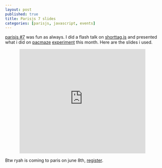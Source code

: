 ```yaml
---
layout: post
published: true
title: Parisjs 7 slides
categories: [parisjs, javascript, events]
---
```


[parisjs #7](http://parisjs.org) was fun as always. I did a flash talk
on [shorttag.js](https://github.com/jeromeetienne/shorttag.js) and presented what
i did on [pacmaze](http://pacmaze.com) [experiment](http://buddymaze.com) this month. Here
are the slides i used.
<center>
	<iframe src="https://docs.google.com/present/embed?id=dhng4bgf_66dbnvxjch" frameborder="0" width="410" height="342"></iframe>
</center>

Btw ryah is coming to paris on june 8th, [register](http://parisnodemeetup.eventbrite.com/).